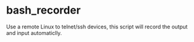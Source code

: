 # bash_recorder
Use a remote Linux to telnet/ssh devices, this script will record the output and input automaticlly.
